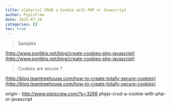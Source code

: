 ```yaml
---
title: o[php+js] CRUD a Cookie with PHP or Javascript
author: PipisCrew
date: 2015-07-29
categories: []
toc: true
---
```


> Samples

[http://www.pontikis.net/blog/create-cookies-php-javascript](http://www.pontikis.net/blog/create-cookies-php-javascript)

> Cookies are secure ?

[http://blog.teamtreehouse.com/how-to-create-totally-secure-cookies](http://blog.teamtreehouse.com/how-to-create-totally-secure-cookies)

origin - http://www.pipiscrew.com/?p=3266 phpjs-crud-a-cookie-with-php-or-javascript